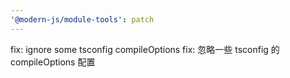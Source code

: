 ```yaml
---
'@modern-js/module-tools': patch
---
```


fix: ignore some tsconfig compileOptions
fix: 忽略一些 tsconfig 的 compileOptions 配置
